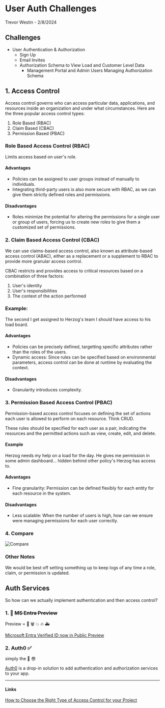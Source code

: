 # User Auth Challenges

Trevor Westin - 2/8/2024

## Challenges

- User Authentication & Authorization
  - Sign Up
  - Email Invites
  - Authorization Schema to View Load and Customer Level Data
    - Management Portal and Admin Users Managing Authorization Schema

## 1. Access Control

Access control governs who can access particular data, applications, and resources inside an organization and under what circumstances. Here are the three popular access control types:

1. Role Based (RBAC)
2. Claim Based (CBAC)
3. Permission Based (PBAC)

### Role Based Access Control (RBAC)

Limits access based on user's role.

#### Advantages

- Policies can be assigned to user groups instead of manually to individuals.
- Integrating third-party users is also more secure with RBAC, as we can give them strictly defined roles and permissions.

#### Disadvantages

- Roles minimize the potential for altering the permissions for a single user or group of users, forcing us to create new roles to give them a customized set of permissions.

### 2. Claim Based Access Control (CBAC)

We can use claims-based access control, also known as attribute-based access control (ABAC), either as a replacement or a supplement to RBAC to provide more granular access control.

CBAC restricts and provides access to critical resources based on a combination of three factors:

1. User's identity
2. User's responsibilities
3. The context of the action performed

### Example:

The second I get assigned to Herzog's team I should have access to his load board.

#### Advantages

- Policies can be precisely defined, targetting specific attributes rather than the roles of the users.
- Dynamic access: Since rules can be specified based on environmental parameters, access control can be done at runtime by evaluating the context.

#### Disadvantages

- Granularity introduces complexity.

### 3. Permission Based Access Control (PBAC)

Permission-based access control focuses on defining the set of actions each user is allowed to perform on each resource. Think CRUD.

These rules should be specified for each user as a pair, indicating the resources and the permitted actions such as view, create, edit, and delete.

#### Example

Herzog needs my help on a load for the day. He gives me permission in some admin dashboard... hidden behind other policy's Herzog has access to.

#### Advantages

- Fine granularity: Permission can be defined flexibly for each entity for each resource in the system.

#### Disadvantages

- Less scalable: When the number of users is high, how can we ensure were managing permissions for each user correctly.

### 4. Compare

![Compare](https://static-assets.amplication.com/blog/choosing-between-role-based-vs-claims-based-vs-permission-based-access-control-mechanism/1.png)

### Other Notes

We would be best off setting something up to keep logs of any time a role, claim, or permission is updated.

## Auth Services

So how can we actually implement authentication and then access control?

### 1. :bricks: ~~MS Entra Preview~~

Preview = :shit: :wastebasket: :boom: :fire: :ambulance:

[Microsoft Entra Verified ID now in Public Preview](https://www.microsoft.com/en-us/security/business/solutions/decentralized-identity)

### 2. Auth0 :white_check_mark:

simply the :goat: :sunglasses:

[Auth0](https://auth0.com/docs/get-started/auth0-overview) is a drop-in solution to add authentication and authorization services to your app.

---

#### Links

[How to Choose the Right Type of Access Control for your Project](https://amplication.com/blog/choosing-between-role-based-vs-claims-based-vs-permission-based-access-control-mechanism)
